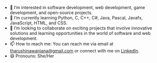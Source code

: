 - 👀 I’m interested in software development, web development, game development, and open-source projects.
- 🌱 I’m currently learning Python, C, C++, C#, Java, Pascal, Javafx, JavaScript, HTML, and CSS.
- 💞️ I’m looking to collaborate on exciting projects that involve innovative solutions and learning opportunities in the world of software and web development.
- 📫 How to reach me: You can reach me via email at tharushinawanjana@gmail.com or connect with me on [LinkedIn](https://www.linkedin.com/in/tharushi-nawanjana-6a4b79192/ ). 
- 😄 Pronouns: She/Her


<!---
TharushiN16/TharushiN16 is a ✨ special ✨ repository because its `README.md` (this file) appears on your GitHub profile.
You can click the Preview link to take a look at your changes.
--->

